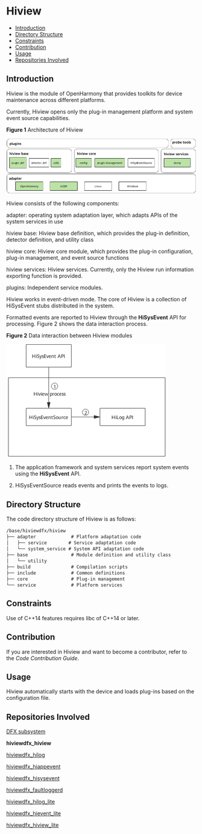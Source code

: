 # Hiview<a name="EN-US_TOPIC_0000001162254005"></a>

-   [Introduction](#section1289063163919)
-   [Directory Structure](#section16611433113712)
-   [Constraints](#section7147138193814)
-   [Contribution](#section10404153013381)
-   [Usage](#section1046874983819)
-   [Repositories Involved](#section16647142611396)

## Introduction<a name="section1289063163919"></a>

Hiview is the module of OpenHarmony that provides toolkits for device maintenance across different platforms.

Currently, Hiview opens only the plug-in management platform and system event source capabilities.

**Figure 1**  Architecture of Hiview

![](figures/en-us_image_0000001162020243.png)

Hiview consists of the following components:

adapter: operating system adaptation layer, which adapts APIs of the system services in use

hiview base: Hiview base definition, which provides the plug-in definition, detector definition, and utility class

hiview core: Hiview core module, which provides the plug-in configuration, plug-in management, and event source functions

hiview services: Hiview services. Currently, only the Hiview run information exporting function is provided.

plugins: Independent service modules.

Hiview works in event-driven mode. The core of Hiview is a collection of HiSysEvent stubs distributed in the system.

Formatted events are reported to Hiview through the  **HiSysEvent**  API for processing. Figure 2 shows the data interaction process.

**Figure 2**  Data interaction between Hiview modules

![](figures/en-us_image_0000001115710726.png)

1. The application framework and system services report system events using the  **HiSysEvent**  API.

2. HiSysEventSource reads events and prints the events to logs.

## Directory Structure<a name="section16611433113712"></a>

The code directory structure of Hiview is as follows:

```
/base/hiviewdfx/hiview
├── adapter             # Platform adaptation code
│   ├── service        # Service adaptation code
│   └── system_service # System API adaptation code
├── base                # Module definition and utility class
│   └── utility
├── build               # Compilation scripts
├── include             # Common definitions
├── core                # Plug-in management
└── service             # Platform services
```

## Constraints<a name="section7147138193814"></a>

Use of C++14 features requires libc of C++14 or later.

## Contribution<a name="section10404153013381"></a>

If you are interested in Hiview and want to become a contributor, refer to the  _Code Contribution Guide_.

## Usage<a name="section1046874983819"></a>

Hiview automatically starts with the device and loads plug-ins based on the configuration file.

## Repositories Involved<a name="section16647142611396"></a>

[DFX subsystem](https://gitee.com/openharmony/docs/blob/master/en/readme/dfx.md)

**hiviewdfx\_hiview**

[hiviewdfx\_hilog](https://gitee.com/openharmony/hiviewdfx_hilog/blob/master/README.md)

[hiviewdfx\_hiappevent](https://gitee.com/openharmony/hiviewdfx_hiappevent/blob/master/README.md)

[hiviewdfx\_hisysevent](https://gitee.com/openharmony/hiviewdfx_hisysevent/blob/master/README.md)

[hiviewdfx\_faultloggerd](https://gitee.com/openharmony/hiviewdfx_faultloggerd/blob/master/README.md)

[hiviewdfx\_hilog\_lite](https://gitee.com/openharmony/hiviewdfx_hilog_lite/blob/master/README.md)

[hiviewdfx\_hievent\_lite](https://gitee.com/openharmony/hiviewdfx_hievent_lite/blob/master/README.md)

[hiviewdfx\_hiview\_lite](https://gitee.com/openharmony/hiviewdfx_hiview_lite/blob/master/README.md)

